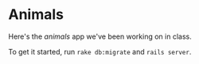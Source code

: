 # Animals

Here's the _animals_ app we've been working on in class.

To get it started, run `rake db:migrate` and `rails server`.
